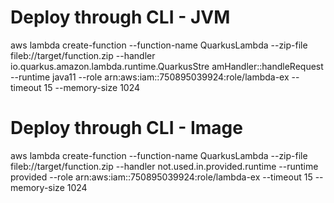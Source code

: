 
# Deploy through CLI - JVM
aws lambda create-function --function-name QuarkusLambda --zip-file fileb://target/function.zip --handler io.quarkus.amazon.lambda.runtime.QuarkusStre
amHandler::handleRequest --runtime java11 --role arn:aws:iam::750895039924:role/lambda-ex --timeout 15 --memory-size 1024



# Deploy through CLI - Image
aws lambda create-function --function-name QuarkusLambda --zip-file fileb://target/function.zip --handler not.used.in.provided.runtime
 --runtime provided --role arn:aws:iam::750895039924:role/lambda-ex --timeout 15 --memory-size 1024